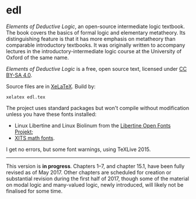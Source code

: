 # edl
*Elements of Deductive Logic*, an open-source intermediate logic textbook. The book covers the basics of formal logic and elementary metatheory. Its distinguishing feature is that it has more emphasis on metatheory than comparable introductory textbooks. It was originally written to accompany lectures in the introductory-intermediate logic course at the University of Oxford of the same name. 

*Elements of Deductive Logic* is a free, open source text, licensed under [CC BY-SA 4.0](https://creativecommons.org/licenses/by-sa/4.0/).

Source files are in [XeLaTeX](http://www.xelatex.org/). Build by:

    xelatex edl.tex

The project uses standard packages but won't compile without modification unless you have these fonts installed:

* Linux Libertine and Linux Biolinum from the [Libertine Open Fonts Projekt](http://www.linuxlibertine.org/);
* [XITS math fonts](https://github.com/khaledhosny/xits-math).

I get no errors, but some font warnings, using TeXLive 2015.

***

This version is **in progress**. Chapters 1–7, and chapter 15.1, have been fully revised as of May 2017. Other chapters are scheduled for creation or substantial revision during the first half of 2017, though some of the material on modal logic and many-valued logic, newly introduced, will likely not be finalised for some time. 